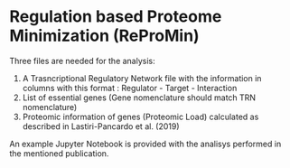 # Regulation based Proteome Minimization (ReProMin)

Three files are needed for the analysis:

1. A Trasncriptional Regulatory Network file with the information in columns with this format : Regulator - Target - Interaction
2. List of essential genes (Gene nomenclature should match TRN nomenclature)
3. Proteomic information of genes (Proteomic Load) calculated as described in Lastiri-Pancardo et al. (2019)

An example Jupyter Notebook is provided with the analisys performed in the mentioned publication.

